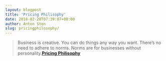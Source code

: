 ```yaml
---
layout: blogpost
title: 'Pricing Philisophy'
date: 2018-02-28T07:39:07+00:00
author: Anton Sten
slug: pricingphilosophy/
---
```


>Business is creative. You can do things any way you want. There’s no need to adhere to norms. Norms are for businesses without personality.**[Pricing Philisophy](https://sivers.org/pp)**
